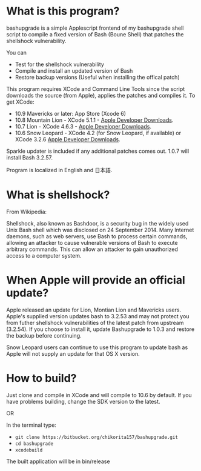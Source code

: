 What is this program?
====
bashupgrade is a simple Applescript frontend of my bashupgrade shell script to compile a fixed version of Bash (Boune Shell) that patches the shellshock vulnerability.

You can
* Test for the shellshock vulnerability
* Compile and install an updated version of Bash
* Restore backup versions (Useful when installing the offical patch)

This program requires XCode and Command Line Tools since the script downloads the source (from Apple), applies the patches and compiles it. To get XCode:
* 10.9 Mavericks or later: App Store (Xcode 6)
* 10.8 Mountain Lion - XCode 5.1.1 - [Apple Developer Downloads].
* 10.7 Lion - XCode 4.6.3 - [Apple Developer Downloads].
* 10.6 Snow Leopard - XCode 4.2 (for Snow Leopard, if available) or XCode 3.2.6 [Apple Developer Downloads].


Sparkle updater is included if any additional patches comes out. 1.0.7 will install Bash 3.2.57.

Program is localized in English and 日本語.

What is shellshock?
===
From Wikipedia:

Shellshock, also known as Bashdoor, is a security bug in the widely used Unix Bash shell which was disclosed on 24 September 2014. Many Internet daemons, such as web servers, use Bash to process certain commands, allowing an attacker to cause vulnerable versions of Bash to execute arbitrary commands. This can allow an attacker to gain unauthorized access to a computer system.

When Apple will provide an official update?
===
Apple released an update for Lion, Montian Lion and Mavericks users. Apple's supplied version updates bash to 3.2.53 and may not protect you from futher shellshock vulnerabilities of the latest patch from upstream (3.2.54). If you choose to install it, update Bashupgrade to 1.0.3 and restore the backup before continuing. 

Snow Leopard users can continue to use this program to update bash as Apple will not supply an update for that OS X version.

How to build?
===
Just clone and compile in XCode and will compile to 10.6 by default. If you have problems building, change the SDK version to the latest. 

OR

In the terminal type:
* `git clone https://bitbucket.org/chikorita157/bashupgrade.git`
* `cd bashupgrade`
* `xcodebuild`

The built application will be in bin/release


[Apple Developer Downloads]: https://developer.apple.com/downloads/